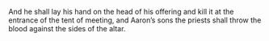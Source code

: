 And he shall lay his hand on the head of his offering and kill it at the entrance of the tent of meeting, and Aaron’s sons the priests shall throw the blood against the sides of the altar.
